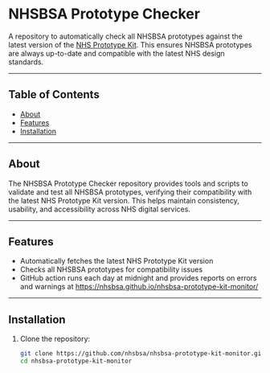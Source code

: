 # NHSBSA Prototype Checker

A repository to automatically check all NHSBSA prototypes against the latest version of the [NHS Prototype Kit](https://prototype-kit.service.nhs.uk/). This ensures NHSBSA prototypes are always up-to-date and compatible with the latest NHS design standards.

---

## Table of Contents

- [About](#about)  
- [Features](#features)  
- [Installation](#installation)  

---

## About

The NHSBSA Prototype Checker repository provides tools and scripts to validate and test all NHSBSA prototypes, verifying their compatibility with the latest NHS Prototype Kit version. This helps maintain consistency, usability, and accessibility across NHS digital services.

---

## Features

- Automatically fetches the latest NHS Prototype Kit version
- Checks all NHSBSA prototypes for compatibility issues
- GitHub action runs each day at midnight and provides reports on errors and warnings at https://nhsbsa.github.io/nhsbsa-prototype-kit-monitor/

---

## Installation

1. Clone the repository:

   ```bash
   git clone https://github.com/nhsbsa/nhsbsa-prototype-kit-monitor.git
   cd nhsbsa-prototype-kit-monitor
